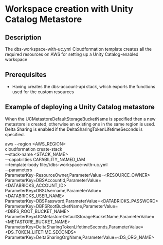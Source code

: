 # Workspace creation with Unity Catalog Metastore

## Description
The dbs-workspace-with-uc.yml Cloudformation template creates all the required resources on AWS for setting up a Unity Catalog-enabled workspace

## Prerequisites
- Having creates the dbs-account-api stack, which exports the functions used for the custom resources

## Example of deploying a Unity Catalog metastore
When the UCMetastoreDefaultStorageBucketName is specified then a new metastore is created, otherwise an existing one in the same region is used. Delta Sharing is enabled if the DeltaSharingTokenLifetimeSeconds is specified.

aws --region <AWS_REGION> \
cloudformation create-stack \
--stack-name <STACK_NAME> \
--capabilities CAPABILITY_NAMED_IAM \
--template-body file://dbs-workspace-with-uc.yml \
--parameters \
ParameterKey=ResourceOwner,ParameterValue=<RESOURCE_OWNER> \
ParameterKey=DBSAccountId,ParameterValue=<DATABRICKS_ACCOUNT_ID> \
ParameterKey=DBSUsername,ParameterValue=<DATABRICKS_USER_NAME> \
ParameterKey=DBSPassword,ParameterValue=<DATABRICKS_PASSWORD> \
ParameterKey=DBFSRootBucketName,ParameterValue=<DBFS_ROOT_BUCKET_NAME> \
ParameterKey=UCMetastoreDefaultStorageBucketName,ParameterValue=<METASTORE_BUCKET_NAME> \
ParameterKey=DeltaSharingTokenLifetimeSeconds,ParameterValue=<DS_TOKEN_LIFETIME_SECONDS> \
ParameterKey=DeltaSharingOrgName,ParameterValue=<DS_ORG_NAME>
